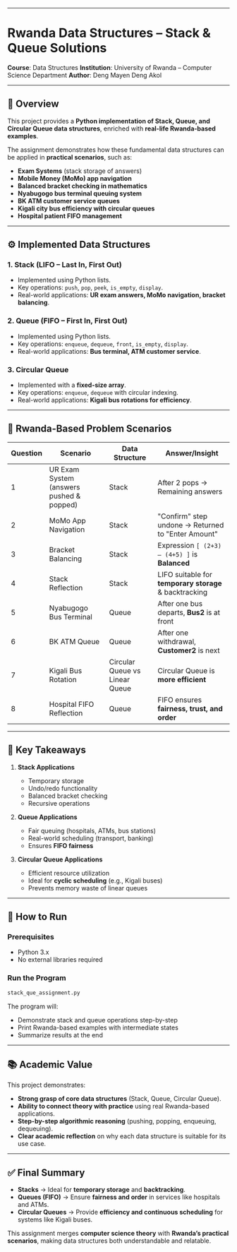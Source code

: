 
---

# Rwanda Data Structures – Stack & Queue Solutions

**Course**: Data Structures
**Institution**: University of Rwanda – Computer Science Department
**Author**: Deng Mayen Deng Akol

---

## 📘 Overview

This project provides a **Python implementation of Stack, Queue, and Circular Queue data structures**, enriched with **real-life Rwanda-based examples**.

The assignment demonstrates how these fundamental data structures can be applied in **practical scenarios**, such as:

* **Exam Systems** (stack storage of answers)
* **Mobile Money (MoMo) app navigation**
* **Balanced bracket checking in mathematics**
* **Nyabugogo bus terminal queuing system**
* **BK ATM customer service queues**
* **Kigali city bus efficiency with circular queues**
* **Hospital patient FIFO management**

---

## ⚙️ Implemented Data Structures

### 1. **Stack (LIFO – Last In, First Out)**

* Implemented using Python lists.
* Key operations: `push`, `pop`, `peek`, `is_empty`, `display`.
* Real-world applications: **UR exam answers, MoMo navigation, bracket balancing**.

### 2. **Queue (FIFO – First In, First Out)**

* Implemented using Python lists.
* Key operations: `enqueue`, `dequeue`, `front`, `is_empty`, `display`.
* Real-world applications: **Bus terminal, ATM customer service**.

### 3. **Circular Queue**

* Implemented with a **fixed-size array**.
* Key operations: `enqueue`, `dequeue` with circular indexing.
* Real-world applications: **Kigali bus rotations for efficiency**.

---

## 📝 Rwanda-Based Problem Scenarios

| **Question** | **Scenario**                             | **Data Structure**             | **Answer/Insight**                                     |
| ------------ | ---------------------------------------- | ------------------------------ | ------------------------------------------------------ |
| 1            | UR Exam System (answers pushed & popped) | Stack                          | After 2 pops → Remaining answers                       |
| 2            | MoMo App Navigation                      | Stack                          | "Confirm" step undone → Returned to "Enter Amount"     |
| 3            | Bracket Balancing                        | Stack                          | Expression `[ (2+3) – (4+5) ]` is **Balanced**         |
| 4            | Stack Reflection                         | Stack                          | LIFO suitable for **temporary storage** & backtracking |
| 5            | Nyabugogo Bus Terminal                   | Queue                          | After one bus departs, **Bus2** is at front            |
| 6            | BK ATM Queue                             | Queue                          | After one withdrawal, **Customer2** is next            |
| 7            | Kigali Bus Rotation                      | Circular Queue vs Linear Queue | Circular Queue is **more efficient**                   |
| 8            | Hospital FIFO Reflection                 | Queue                          | FIFO ensures **fairness, trust, and order**            |

---

## 🔑 Key Takeaways

1. **Stack Applications**

   * Temporary storage
   * Undo/redo functionality
   * Balanced bracket checking
   * Recursive operations

2. **Queue Applications**

   * Fair queuing (hospitals, ATMs, bus stations)
   * Real-world scheduling (transport, banking)
   * Ensures **FIFO fairness**

3. **Circular Queue Applications**

   * Efficient resource utilization
   * Ideal for **cyclic scheduling** (e.g., Kigali buses)
   * Prevents memory waste of linear queues

---

## 🚀 How to Run

### Prerequisites

* Python 3.x
* No external libraries required

### Run the Program

```bash
stack_que_assignment.py
```

The program will:

* Demonstrate stack and queue operations step-by-step
* Print Rwanda-based examples with intermediate states
* Summarize results at the end

---

## 📚 Academic Value

This project demonstrates:

* **Strong grasp of core data structures** (Stack, Queue, Circular Queue).
* **Ability to connect theory with practice** using real Rwanda-based applications.
* **Step-by-step algorithmic reasoning** (pushing, popping, enqueuing, dequeuing).
* **Clear academic reflection** on why each data structure is suitable for its use case.

---

## ✅ Final Summary

* **Stacks** → Ideal for **temporary storage** and **backtracking**.
* **Queues (FIFO)** → Ensure **fairness and order** in services like hospitals and ATMs.
* **Circular Queues** → Provide **efficiency and continuous scheduling** for systems like Kigali buses.

This assignment merges **computer science theory** with **Rwanda’s practical scenarios**, making data structures both understandable and relatable.
